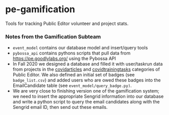 # pe-gamification
Tools for tracking Public Editor volunteer and project stats.

### Notes from the Gamification Subteam
  - `event_model` contains our database model and insert/query tools
  - `pybossa_api` contains pythons scripts that pull data from https://pe.goodlylabs.org/ using the Pybossa API
  - In Fall 2020 we designed a database and filled it with user/taskrun data from projects in the [covidarticles](https://pe.goodlylabs.org/project/category/covidarticles/) and [covidtrainingtasks](https://pe.goodlylabs.org/project/category/covidtrainingtasks/) categories of Public Editor. We also defined an initial set of badges (see `badge_list.csv`) and added users who are owed these badges into the EmailCandidate table (see `event_model/query_badge.py)`. 
  - We are very close to finishing version one of the gamification system; we need to insert the appropriate Sengrid information into our database and write a python script to query the email candidates along with the Sengrid email ID, then send out these emails. 

